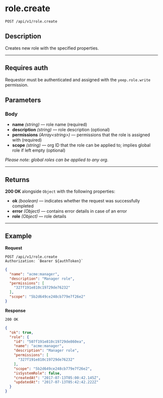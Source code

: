 # role.create

`POST /api/v1/role.create`

## Description

Creates new role with the specified properties.

***

## Requires auth

Requestor must be authenticated and assigned with the `yeep.role.write` permission.

## Parameters

### Body

- **name** _(string)_ — role name (required)
- **description** _(string)_ — role description (optional)
- **permissions** _(Array\<string>)_ — permissions that the role is assigned with (required)
- **scope** _(string)_ — org ID that the role can be applied to; implies global role if left empty (optional)

_Please note: global roles can be applied to any org._

***

## Returns

**200 OK** alongside `Object` with the following properties:

- **ok** _(boolean)_ — indicates whether the request was successfully completed
- **error** _(Object)_ — contains error details in case of an error
- **role** _(Object)_ — role details

***

## Example

**Request**

```
POST /api/v1/role.create
Authorization: `Bearer ${authToken}`
```

``` json
{
  "name": "acme:manager",
  "description": "Manager role",
  "permissions": [
    "327f191e810c19729de76232"
  ],
  "scope": "5b2d649ce248cb779e7f26e2"
}
```

**Response**

`200 OK`

``` json
{
  "ok": true,
  "role": {
    "id": "507f191e810c19729de860ea",
    "name": "acme:manager",
    "description": "Manager role",
    "permissions": [
      "327f191e810c19729de76232"
    ],
    "scope": "5b2d649ce248cb779e7f26e2",
    "isSystemRole": false,
    "createdAt": "2017-07-13T05:00:42.145Z",
    "updatedAt": "2017-07-13T05:42:42.222Z"
  }
}
```
